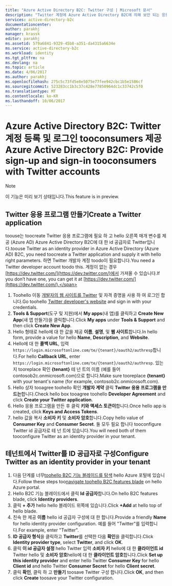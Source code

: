 ```yaml
---
title: "Azure Active Directory B2C: Twitter 구성 | Microsoft 문서"
description: "Twitter 계정에 Azure Active Directory B2C에 의해 보안 되는 응용 프로그램 등록 및 로그인 tooconsumers를 제공 합니다."
services: active-directory-b2c
documentationcenter: 
author: parakhj
manager: krassk
editor: parakhj
ms.assetid: 579a6841-9329-45b8-a351-da4315a6634e
ms.service: active-directory-b2c
ms.workload: identity
ms.tgt_pltfrm: na
ms.devlang: na
ms.topic: article
ms.date: 4/06/2017
ms.author: parakhj
ms.openlocfilehash: 275c5c73fd5e8e5075e77fee942cbc1b5e1586cf
ms.sourcegitcommit: 523283cc1b3c37c428e77850964dc1c33742c5f0
ms.translationtype: MT
ms.contentlocale: ko-KR
ms.lasthandoff: 10/06/2017
---
```

# <a name="azure-active-directory-b2c-provide-sign-up-and-sign-in-tooconsumers-with-twitter-accounts"></a><span data-ttu-id="ce299-103">Azure Active Directory B2C: Twitter 계정 등록 및 로그인 tooconsumers 제공</span><span class="sxs-lookup"><span data-stu-id="ce299-103">Azure Active Directory B2C: Provide sign-up and sign-in tooconsumers with Twitter accounts</span></span>

> [!NOTE]
> <span data-ttu-id="ce299-104">이 기능은 미리 보기 상태입니다.</span><span class="sxs-lookup"><span data-stu-id="ce299-104">This feature is in preview.</span></span>
> 

## <a name="create-a-twitter-application"></a><span data-ttu-id="ce299-105">Twitter 응용 프로그램 만들기</span><span class="sxs-lookup"><span data-stu-id="ce299-105">Create a Twitter application</span></span>
<span data-ttu-id="ce299-106">toouse는 toocreate Twitter 응용 프로그램에 필요 하 고 hello 오른쪽 매개 변수를 제공 (Azure AD) Azure Active Directory B2C에 대 한 id 공급자로 Twitter입니다.</span><span class="sxs-lookup"><span data-stu-id="ce299-106">toouse Twitter as an identity provider in Azure Active Directory (Azure AD) B2C, you need toocreate a Twitter application and supply it with hello right parameters.</span></span> <span data-ttu-id="ce299-107">하면 Twitter 개발자 계정 toodo이 필요합니다.</span><span class="sxs-lookup"><span data-stu-id="ce299-107">You need a Twitter developer account toodo this.</span></span> <span data-ttu-id="ce299-108">계정이 없는 경우 [https://dev.twitter.com/](https://dev.twitter.com/)에서 가져올 수 있습니다.</span><span class="sxs-lookup"><span data-stu-id="ce299-108">If you don’t have one, you can get it at [https://dev.twitter.com/](https://dev.twitter.com/).</span></span>

1. <span data-ttu-id="ce299-109">Toohello 이동 [개발자의 웹 사이트를 Twitter](https://dev.twitter.com/) 및 자격 증명을 사용 하 여 로그인 합니다.</span><span class="sxs-lookup"><span data-stu-id="ce299-109">Go toohello [Twitter developer's website](https://dev.twitter.com/) and sign in with your credentials.</span></span>
2. <span data-ttu-id="ce299-110">**Tools & Support**(도구 및 지원)에서 **My apps**(내 앱)를 클릭하고 **Create New App**(새 앱 만들기)을 클릭합니다.</span><span class="sxs-lookup"><span data-stu-id="ce299-110">Click **My apps** under **Tools & Support** and then click **Create New App**.</span></span> 
3. <span data-ttu-id="ce299-111">Hello 형태로 hello에 대 한 값을 제공 **이름**, **설명**, 및 **웹 사이트**합니다.</span><span class="sxs-lookup"><span data-stu-id="ce299-111">In hello form, provide a value for hello **Name**, **Description**, and **Website**.</span></span>
4. <span data-ttu-id="ce299-112">Hello에 대 한 **콜백 URL**, 입력 `https://login.microsoftonline.com/te/{tenant}/oauth2/authresp`합니다.</span><span class="sxs-lookup"><span data-stu-id="ce299-112">For hello **Callback URL**, enter `https://login.microsoftonline.com/te/{tenant}/oauth2/authresp`.</span></span> <span data-ttu-id="ce299-113">있는지 tooreplace 확인 **{tenant}** 테 넌 트의 이름 (예를 들어 contosob2c.onmicrosoft.com)으로 합니다.</span><span class="sxs-lookup"><span data-stu-id="ce299-113">Make sure tooreplace **{tenant}** with your tenant's name (for example, contosob2c.onmicrosoft.com).</span></span>
5. <span data-ttu-id="ce299-114">Hello 상자 tooagree toohello 확인 **개발자 계약** 클릭 **Twitter 응용 프로그램을 만드는**합니다.</span><span class="sxs-lookup"><span data-stu-id="ce299-114">Check hello box tooagree toohello **Developer Agreement** and click **Create your Twitter application**.</span></span>
6. <span data-ttu-id="ce299-115">Hello 응용 프로그램을 만든 후 클릭 **키와 액세스 토큰이**합니다.</span><span class="sxs-lookup"><span data-stu-id="ce299-115">Once hello app is created, click **Keys and Access Tokens**.</span></span>
7. <span data-ttu-id="ce299-116">hello 값을 복사 **소비자 키** 및 **소비자 암호**합니다.</span><span class="sxs-lookup"><span data-stu-id="ce299-116">Copy hello value of **Consumer Key** and **Consumer Secret**.</span></span> <span data-ttu-id="ce299-117">둘 모두 필요 합니다 tooconfigure Twitter id 공급자로 테 넌 트에 있습니다.</span><span class="sxs-lookup"><span data-stu-id="ce299-117">You will need both of them tooconfigure Twitter as an identity provider in your tenant.</span></span>

## <a name="configure-twitter-as-an-identity-provider-in-your-tenant"></a><span data-ttu-id="ce299-118">테넌트에서 Twitter를 ID 공급자로 구성</span><span class="sxs-lookup"><span data-stu-id="ce299-118">Configure Twitter as an identity provider in your tenant</span></span>
1. <span data-ttu-id="ce299-119">다음 단계를 너무[toohello B2C 기능 블레이드를 탐색](active-directory-b2c-app-registration.md#navigate-to-b2c-settings) hello Azure 포털에 있습니다.</span><span class="sxs-lookup"><span data-stu-id="ce299-119">Follow these steps too[navigate toohello B2C features blade](active-directory-b2c-app-registration.md#navigate-to-b2c-settings) on hello Azure portal.</span></span>
2. <span data-ttu-id="ce299-120">Hello B2C 기능 블레이드에서 클릭 **Id 공급자**합니다.</span><span class="sxs-lookup"><span data-stu-id="ce299-120">On hello B2C features blade, click **Identity providers**.</span></span>
3. <span data-ttu-id="ce299-121">클릭 **+ 추가** hello hello 블레이드 위쪽에 있습니다.</span><span class="sxs-lookup"><span data-stu-id="ce299-121">Click **+Add** at hello top of hello blade.</span></span>
4. <span data-ttu-id="ce299-122">친숙 한 제공 **이름** hello id 공급자 구성에 대 한 합니다.</span><span class="sxs-lookup"><span data-stu-id="ce299-122">Provide a friendly **Name** for hello identity provider configuration.</span></span> <span data-ttu-id="ce299-123">예를 들어 "Twitter"를 입력합니다.</span><span class="sxs-lookup"><span data-stu-id="ce299-123">For example, enter "Twitter".</span></span>
5. <span data-ttu-id="ce299-124">**ID 공급자 형식**을 클릭하고 **Twitter**를 선택한 다음 **확인**을 클릭합니다.</span><span class="sxs-lookup"><span data-stu-id="ce299-124">Click **Identity provider type**, select **Twitter**, and click **OK**.</span></span>
6. <span data-ttu-id="ce299-125">클릭 **이 id 공급자 설정** hello Twitter 입력 **소비자 키** hello에 대 한 **클라이언트 id** Twitter hello 및 **소비자 암호**hello에 대 한 **클라이언트 암호**합니다.</span><span class="sxs-lookup"><span data-stu-id="ce299-125">Click **Set up this identity provider** and enter hello Twitter **Consumer Key** for hello **Client id** and hello Twitter **Consumer Secret** for hello **Client secret**.</span></span>
7. <span data-ttu-id="ce299-126">클릭 **확인**, 클릭 하 고 **만들기** toosave Twitter 구성 합니다.</span><span class="sxs-lookup"><span data-stu-id="ce299-126">Click **OK**, and then click **Create** toosave your Twitter configuration.</span></span>

